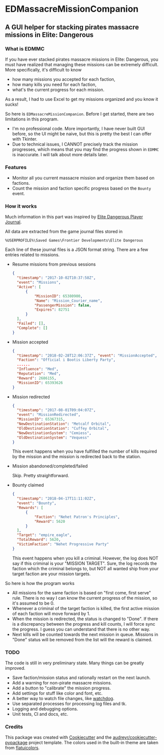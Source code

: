 
# EDMassacreMissionCompanion

## A GUI helper for stacking pirates massacre missions in Elite: Dangerous

### What is EDMMC

If you have ever stacked pirates massacre missions in Elite: Dangerous, you
must have realized that managing these missions can be extremely difficult.
More specifically, it's difficult to know

* how many missions you accepted for each faction,
* how many kills you need for each faction,
* what's the current progress for each mission.

As a result, I had to use Excel to get my missions organized and you know it
sucks!

So here is `EDMassacreMissionCompanion`. Before I get started, there are two
limitations in this program.

* I'm no professional code. More importantly, I have never built GUI before, so
  the UI might be naive, but this is pretty the best I can offer with Tkinter.
* Due to technical issues, I CANNOT precisely track the mission progresses,
  which means that you may find the progress shown in `EDMMC` is inaccurate.
  I will talk about more details later.

### Features

* Monitor all you current massacre mission and organize them based on factions.
* Count the mission and faction specific progress based on the `Bounty` event.

### How it works

Much information in this part was inspired by
[Elite Dangerous Player Journal][].

All data are extracted from the game journal files stored in

```text
%USERPROFILE%\Saved Games\Frontier Developments\Elite Dangerous
```

Each line of these journal files is a JSON format string. There are a few entries
related to missions.

* Resume missions from previous sessions

  ```json
  {
    "timestamp": "2017-10-02T10:37:58Z",
    "event": "Missions",
    "Active": [
        {
            "MissionID": 65380900,
            "Name": "Mission_Courier_name",
            "PassengerMission": false,
            "Expires": 82751
        }
    ],
    "Failed": [],
    "Complete": []
  }
  ```

* Mission accepted
  
  ```json
  {
    "timestamp": "2018-02-28T12:06:37Z", "event": "MissionAccepted",
    "Faction": "Official i Bootis Liberty Party",
    ......
    "Influence": "Med",
    "Reputation": "Med",
    "Reward": 2686155,
    "MissionID": 65393626
  }
  ```

* Mission redirected

  ```json
  {
    "timestamp": "2017-08-01T09:04:07Z",
    "event": "MissionRedirected",
    "MissionID": 65367315,
    "NewDestinationStation": "Metcalf Orbital",
    "OldDestinationStation": "Cuffey Orbital",
    "NewDestinationSystem": "Cemiess",
    "OldDestinationSystem": "Vequess"
  }
  ```

  This event happens when you have fulfilled the number of kills required by
  the mission and the mission is redirected back to the station.

* Mission abandoned/completed/failed

  Skip. Pretty straightforward.

* Bounty claimed
  
  ```json
  {
    "timestamp": "2018-04-17T11:11:02Z",
    "event": "Bounty",
    "Rewards": [
        {
            "Faction": "Nehet Patron's Principles",
            "Reward": 5620
        }
    ],
    "Target": "empire_eagle",
    "TotalReward": 5620,
    "VictimFaction": "Nehet Progressive Party"
  }
  ```

  This event happens when you kill a criminal. However, the log does NOT say if
  this criminal is your "MISSION TARGET". Sure, the log records the faction
  which the criminal belongs to, but NOT all wanted ship from your target
  faction are your mission targets.

So here is how the program works

* All missions for the same faction is based on "first come, first serve" rule.
  There is no way I can know the current progress of the mission, so it's
  assumed to be 0.
* Whenever a criminal of the target faction is killed, the first active mission
  of each faction will move forward by 1.
* When the mission is redirected, the status is changed to "Done". If there is
  a discrepancy between the progress and kill counts, I will force sync the
  progress. I guess you can understand that there is no other way.
* Next kills will be counted towards the next mission in queue. Missions in
  "Done" status will be removed from the list will the reward is claimed.

### TODO

The code is still in very preliminary state. Many things can be greatly
improved.

* Save faction/mission status and rationally restart on the next launch.
* Add a warning for non-pirate massacre missions.
* Add a button to "calibrate" the mission progress.
* Add settings for stuff like color and font, etc.
* A better way to watch file changes, like [watchdog][].
* Use separated processes for processing log files and tk.
* Logging and debugging options.
* Unit tests, CI and docs, etc.

### Credits

This package was created with [Cookiecutter][] and the
[audreyr/cookiecutter-pypackage][] project template. The colors used in the
built-in theme are taken from [flatuicolors][].

  [Cookiecutter]: https://github.com/audreyr/cookiecutter
  [audreyr/cookiecutter-pypackage]: https://github.com/audreyr/cookiecutter-pypackage
  [Elite Dangerous Player Journal]: https://elite-journal.readthedocs.io/en/latest/
  [watchdog]: https://pypi.org/project/watchdog/
  [flatuicolors]: https://flatuicolors.com/